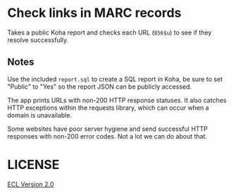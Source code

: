 # Check links in MARC records

Takes a public Koha report and checks each URL (`856$u`) to see if they resolve successfully.

## Notes

Use the included `report.sql` to create a SQL report in Koha, be sure to set "Public" to "Yes" so the report JSON can be publicly accessed.

The app prints URLs with non-200 HTTP response statuses. It also catches HTTP exceptions within the requests library, which can occur when a domain is unavailable.

Some websites have poor server hygiene and send successful HTTP responses with non-200 error codes. Not a lot we can do about that.

# LICENSE

[ECL Version 2.0](https://opensource.org/licenses/ECL-2.0)
